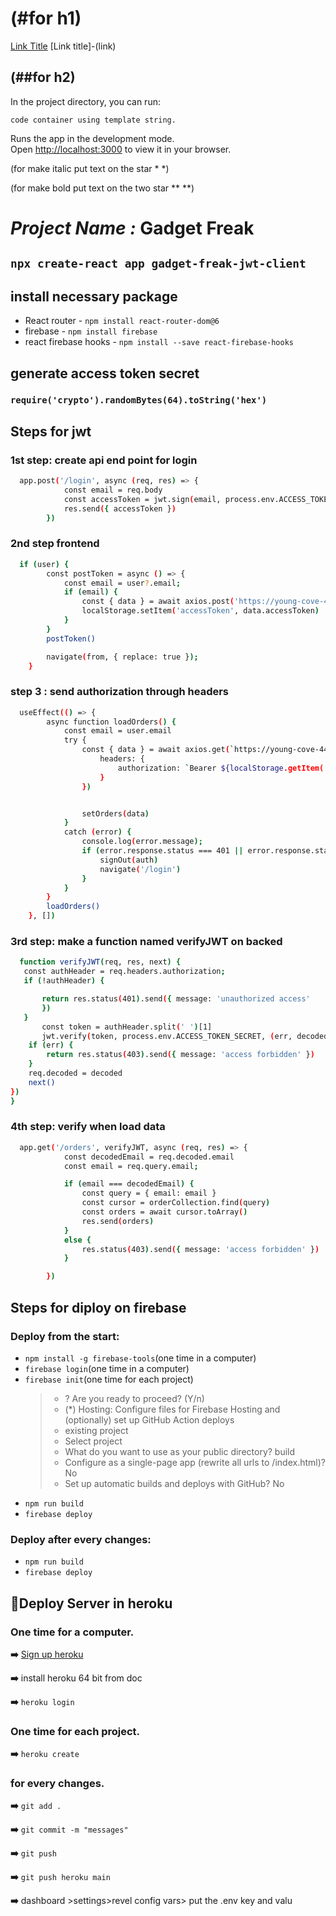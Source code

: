# (#for h1)

[Link Title](link) [Link title]-(link)

## (##for h2)

In the project directory, you can run:

`code container using template string.`

Runs the app in the development mode.\
Open [http://localhost:3000](http://localhost:3000) to view it in your browser.

(for make italic put text on the star \* \*)

(for make bold put text on the two star \*\* \*\*)

# _Project Name :_ **Gadget Freak**

## `npx create-react app gadget-freak-jwt-client`

## install necessary package

- React router - `npm install react-router-dom@6`
- firebase - `npm install firebase`
- react firebase hooks - `npm install --save react-firebase-hooks`

## generate access token secret

### `require('crypto').randomBytes(64).toString('hex')`

## Steps for jwt

### 1st step: create api end point for login

```bash
  app.post('/login', async (req, res) => {
            const email = req.body
            const accessToken = jwt.sign(email, process.env.ACCESS_TOKEN_SECRET, { expiresIn: '1d' });
            res.send({ accessToken })
        })
```

### 2nd step frontend

```bash
  if (user) {
        const postToken = async () => {
            const email = user?.email;
            if (email) {
                const { data } = await axios.post('https://young-cove-44489.herokuapp.com/login', { email })
                localStorage.setItem('accessToken', data.accessToken)
            }
        }
        postToken()

        navigate(from, { replace: true });
    }
```

### step 3 : send authorization through headers

```bash
  useEffect(() => {
        async function loadOrders() {
            const email = user.email
            try {
                const { data } = await axios.get(`https://young-cove-44489.herokuapp.com/orders?email=${email}`, {
                    headers: {
                        authorization: `Bearer ${localStorage.getItem('accessToken')}`
                    }
                })


                setOrders(data)
            }
            catch (error) {
                console.log(error.message);
                if (error.response.status === 401 || error.response.status === 403) {
                    signOut(auth)
                    navigate('/login')
                }
            }
        }
        loadOrders()
    }, [])
```

### 3rd step: make a function named verifyJWT on backed

```bash
  function verifyJWT(req, res, next) {
   const authHeader = req.headers.authorization;
   if (!authHeader) {

       return res.status(401).send({ message: 'unauthorized access'
       })
   }
       const token = authHeader.split(' ')[1]
       jwt.verify(token, process.env.ACCESS_TOKEN_SECRET, (err, decoded) => {
    if (err) {
        return res.status(403).send({ message: 'access forbidden' })
    }
    req.decoded = decoded
    next()
})
}
```

### 4th step: verify when load data

```bash
  app.get('/orders', verifyJWT, async (req, res) => {
            const decodedEmail = req.decoded.email
            const email = req.query.email;

            if (email === decodedEmail) {
                const query = { email: email }
                const cursor = orderCollection.find(query)
                const orders = await cursor.toArray()
                res.send(orders)
            }
            else {
                res.status(403).send({ message: 'access forbidden' })
            }

        })
```



## Steps for diploy on firebase
### Deploy from the start:
- ```npm install -g firebase-tools```(one time in a computer)
- ```firebase login```(one time in a computer)
- ```firebase init```(one time for each project)
  > - ? Are you ready to proceed? (Y/n)
  > - (*) Hosting: Configure files for Firebase Hosting and (optionally) set up GitHub Action deploys
  > - existing project
  > - Select project
  > - What do you want to use as your public directory? build
  > - Configure as a single-page app (rewrite all urls to /index.html)? No
  > - Set up automatic builds and deploys with GitHub? No
- ```npm run build```
- ```firebase deploy```

### Deploy after every changes:
- ```npm run build```
- ```firebase deploy```



## 🎯Deploy Server in heroku
### One time for a computer.
**➡️** [Sign up heroku ](https://signup.heroku.com/)

**➡️** install heroku 64 bit from doc 

**➡️** ` heroku login ` 

### One time for each project.
**➡️** `heroku create`
### for every changes.
**➡️** `git add .`

**➡️** `git commit -m "messages"`

**➡️** `git push`

**➡️** `git push heroku main`

**➡️** dashboard >settings>revel config vars> put the .env key and valu
